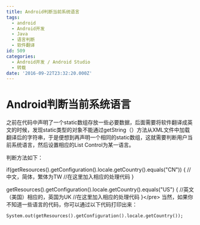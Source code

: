 ```yaml
---
title: Android判断当前系统语言
tags:
  - android
  - Android开发
  - Java
  - 语言判断
  - 软件翻译
id: 509
categories:
  - Android开发 / Android Studio
  - 转载
date: '2016-09-22T23:32:20.000Z'
---
```


# Android判断当前系统语言

之前在代码中声明了一个static数组存放一些必要数据，后面需要将软件翻译成英文的时候，发现static类型的对象不能通过getString（）方法从XML文件中加载翻译后的字符串，于是便想到再声明一个相同的static数组，这就需要判断用户当前系统语言，然后设置相应的List Control为某一语言。

判断方法如下：

if\(getResources\(\).getConfiguration\(\).locale.getCountry\(\).equals\("CN"\)\) { //中文，简体，繁体为TW //在这里加入相应的处理代码 }

getResources\(\).getConfiguration\(\).locale.getCountry\(\).equals\("US"\) { //英文（美国）相应的，英国为UK //在这里加入相应的处理代码 }&lt;/pre&gt; 当然，如果你不知道一些语言的代码，你可以通过以下代码打印出来：

```
System.out(getResources().getConfiguration().locale.getCountry());
```


